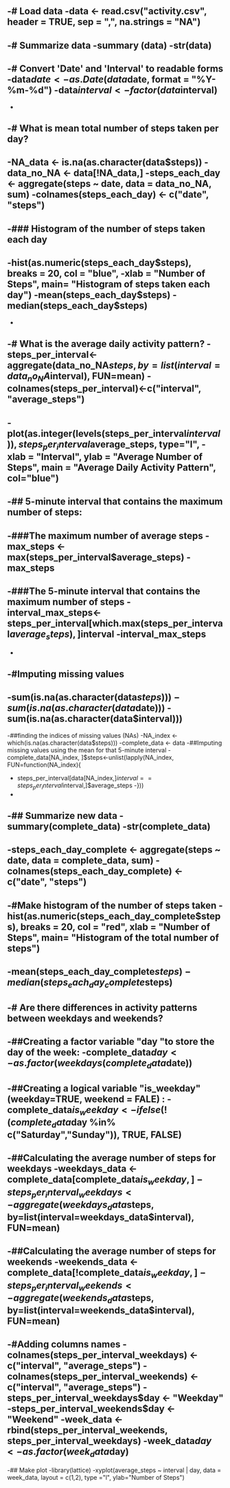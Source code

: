 -# Load data
-data <- read.csv("activity.csv", header = TRUE, sep = ",", na.strings = "NA")
-
-# Summarize data
-summary (data)
-str(data)
-
-# Convert 'Date' and 'Interval' to readable forms
-data$date <- as.Date(data$date, format = "%Y-%m-%d")
-data$interval <- factor(data$interval)
-
-
-# What is mean total number of steps taken per day?
-
-NA_data <- is.na(as.character(data$steps))
-data_no_NA <- data[!NA_data,]
-steps_each_day <- aggregate(steps ~ date, data = data_no_NA, sum)
-colnames(steps_each_day) <- c("date", "steps")
-
-### Histogram of the number of steps taken each day
-
-hist(as.numeric(steps_each_day$steps), breaks = 20, col = "blue", 
-xlab = "Number of Steps", main= "Histogram of steps taken each day")
-mean(steps_each_day$steps)
-median(steps_each_day$steps)
-
-
-# What is the average daily activity pattern?
-steps_per_interval<- aggregate(data_no_NA$steps, by=list(interval=data_no_NA$interval), FUN=mean)
-colnames(steps_per_interval)<-c("interval", "average_steps")
-
-plot(as.integer(levels(steps_per_interval$interval)), steps_per_interval$average_steps, type="l", 
-xlab = "Interval", ylab = "Average Number of Steps", main = "Average Daily Activity Pattern", col="blue")
-
-## 5-minute interval that contains the maximum number of steps:
-  
-###The maximum number of average steps
-max_steps <- max(steps_per_interval$average_steps)
-max_steps
-
-###The 5-minute interval that contains the maximum number of steps
-interval_max_steps<-steps_per_interval[which.max(steps_per_interval$average_steps),]$interval
-interval_max_steps
-
-
-#Imputing missing values
-
-sum(is.na(as.character(data$steps)))
-sum(is.na(as.character(data$date)))
-sum(is.na(as.character(data$interval)))
-
-##finding the indices of missing values (NAs)
-NA_index <- which(is.na(as.character(data$steps)))
-complete_data <- data
-##Imputing missing values using the mean for that 5-minute interval
-complete_data[NA_index, ]$steps<-unlist(lapply(NA_index, FUN=function(NA_index){
-  steps_per_interval[data[NA_index,]$interval==steps_per_interval$interval,]$average_steps
-}))
-
-## Summarize new data
-summary(complete_data)
-str(complete_data)
-
-steps_each_day_complete <- aggregate(steps ~ date, data = complete_data, sum)
-colnames(steps_each_day_complete) <- c("date", "steps")
-
-#Make histogram of the number of steps taken
-hist(as.numeric(steps_each_day_complete$steps), breaks = 20, col = "red", xlab = "Number of Steps", main= "Histogram of the total number of steps")
-
-mean(steps_each_day_complete$steps)
-median(steps_each_day_complete$steps)
-
-# Are there differences in activity patterns between weekdays and weekends?
-
-##Creating a factor variable "day "to store the day of the week:
-complete_data$day <- as.factor(weekdays(complete_data$date))
-
-##Creating a logical variable "is_weekday" (weekday=TRUE, weekend = FALE) :
-complete_data$is_weekday <- ifelse(!(complete_data$day %in% c("Saturday","Sunday")), TRUE, FALSE) 
-
-##Calculating the average number of steps for weekdays
-weekdays_data <- complete_data[complete_data$is_weekday,]
-steps_per_interval_weekdays <- aggregate(weekdays_data$steps, by=list(interval=weekdays_data$interval), FUN=mean)
-
-##Calculating the average number of steps for weekends
-weekends_data <- complete_data[!complete_data$is_weekday,]
-steps_per_interval_weekends <- aggregate(weekends_data$steps, by=list(interval=weekends_data$interval), FUN=mean)
-
-#Adding columns names
-colnames(steps_per_interval_weekdays) <- c("interval", "average_steps")
-colnames(steps_per_interval_weekends) <- c("interval", "average_steps")
-steps_per_interval_weekdays$day <- "Weekday"
-steps_per_interval_weekends$day <- "Weekend"
-week_data <- rbind(steps_per_interval_weekends, steps_per_interval_weekdays)
-week_data$day <- as.factor(week_data$day)
-
-## Make plot
-library(lattice)
-xyplot(average_steps ~  interval | day, data = week_data, layout = c(1,2), type ="l", ylab="Number of Steps")
